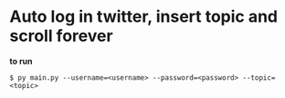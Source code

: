 # Auto log in twitter, insert topic and scroll forever

**to run**

```
$ py main.py --username=<username> --password=<password> --topic=<topic>
```